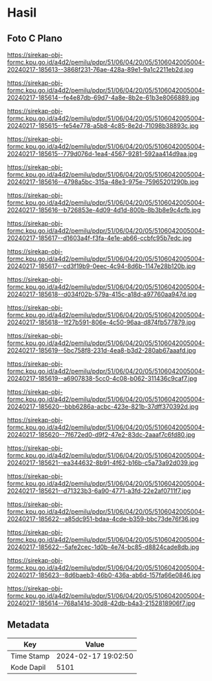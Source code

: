 # Hasil

## Foto C Plano

https://sirekap-obj-formc.kpu.go.id/a4d2/pemilu/pdpr/51/06/04/20/05/5106042005004-20240217-185613--3868f231-76ae-428a-89e1-9a1c2211eb2d.jpg

https://sirekap-obj-formc.kpu.go.id/a4d2/pemilu/pdpr/51/06/04/20/05/5106042005004-20240217-185614--fe4e87db-69d7-4a8e-8b2e-61b3e8066889.jpg

https://sirekap-obj-formc.kpu.go.id/a4d2/pemilu/pdpr/51/06/04/20/05/5106042005004-20240217-185615--fe54e778-a5b8-4c85-8e2d-71098b38893c.jpg

https://sirekap-obj-formc.kpu.go.id/a4d2/pemilu/pdpr/51/06/04/20/05/5106042005004-20240217-185615--779d076d-1ea4-4567-9281-592aa414d9aa.jpg

https://sirekap-obj-formc.kpu.go.id/a4d2/pemilu/pdpr/51/06/04/20/05/5106042005004-20240217-185616--4798a5bc-315a-48e3-975e-75965201290b.jpg

https://sirekap-obj-formc.kpu.go.id/a4d2/pemilu/pdpr/51/06/04/20/05/5106042005004-20240217-185616--b726853e-4d09-4d1d-800b-8b3b8e9c4cfb.jpg

https://sirekap-obj-formc.kpu.go.id/a4d2/pemilu/pdpr/51/06/04/20/05/5106042005004-20240217-185617--d1603a4f-f3fa-4e1e-ab66-ccbfc95b7edc.jpg

https://sirekap-obj-formc.kpu.go.id/a4d2/pemilu/pdpr/51/06/04/20/05/5106042005004-20240217-185617--cd3f19b9-0eec-4c94-8d6b-1147e28b120b.jpg

https://sirekap-obj-formc.kpu.go.id/a4d2/pemilu/pdpr/51/06/04/20/05/5106042005004-20240217-185618--d034f02b-579a-415c-a18d-a97760aa947d.jpg

https://sirekap-obj-formc.kpu.go.id/a4d2/pemilu/pdpr/51/06/04/20/05/5106042005004-20240217-185618--1f27b591-806e-4c50-96aa-d874fb577879.jpg

https://sirekap-obj-formc.kpu.go.id/a4d2/pemilu/pdpr/51/06/04/20/05/5106042005004-20240217-185619--5bc758f8-231d-4ea8-b3d2-280ab67aaafd.jpg

https://sirekap-obj-formc.kpu.go.id/a4d2/pemilu/pdpr/51/06/04/20/05/5106042005004-20240217-185619--a6907838-5cc0-4c08-b062-311436c9caf7.jpg

https://sirekap-obj-formc.kpu.go.id/a4d2/pemilu/pdpr/51/06/04/20/05/5106042005004-20240217-185620--bbb6286a-acbc-423e-821b-37dff370392d.jpg

https://sirekap-obj-formc.kpu.go.id/a4d2/pemilu/pdpr/51/06/04/20/05/5106042005004-20240217-185620--7f672ed0-d9f2-47e2-83dc-2aaaf7c6fd80.jpg

https://sirekap-obj-formc.kpu.go.id/a4d2/pemilu/pdpr/51/06/04/20/05/5106042005004-20240217-185621--ea344632-8b91-4f62-b16b-c5a73a92d039.jpg

https://sirekap-obj-formc.kpu.go.id/a4d2/pemilu/pdpr/51/06/04/20/05/5106042005004-20240217-185621--d71323b3-6a90-4771-a3fd-22e2af0711f7.jpg

https://sirekap-obj-formc.kpu.go.id/a4d2/pemilu/pdpr/51/06/04/20/05/5106042005004-20240217-185622--a85dc951-bdaa-4cde-b359-bbc73de76f36.jpg

https://sirekap-obj-formc.kpu.go.id/a4d2/pemilu/pdpr/51/06/04/20/05/5106042005004-20240217-185622--5afe2cec-1d0b-4e74-bc85-d8824cade8db.jpg

https://sirekap-obj-formc.kpu.go.id/a4d2/pemilu/pdpr/51/06/04/20/05/5106042005004-20240217-185623--8d6baeb3-46b0-436a-ab6d-157fa66e0846.jpg

https://sirekap-obj-formc.kpu.go.id/a4d2/pemilu/pdpr/51/06/04/20/05/5106042005004-20240217-185614--768a141d-30d8-42db-b4a3-2152818906f7.jpg


## Metadata

| Key        | Value               |
| ---------- | ------------------- |
| Time Stamp | 2024-02-17 19:02:50 |
| Kode Dapil | 5101                |



